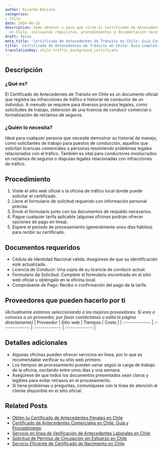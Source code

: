 ```yaml
---
author: Ricardo Batista
categories:
- Chile
date: 2024-06-25
description: Cómo obtener y para qué sirve el Certificado de Antecedentes de Tránsito
  en Chile, incluyendo requisitos, procedimientos y documentación necesaria.
draft: false
meta_title: 'Certificado de Antecedentes de Tránsito en Chile: Guía Completa'
title: 'Certificado de Antecedentes de Tránsito en Chile: Guía Completa'
translationKey: chile-traffic_background_certificate
---
```



## Descripción
### ¿Qué es?
El Certificado de Antecedentes de Tránsito en Chile es un documento oficial que registra las infracciones de tráfico e historial de conductor de un individuo. A menudo se requiere para diversos procesos legales, como solicitudes de trabajo, obtención de una licencia de conducir comercial o formalización de reclamos de seguros.

### ¿Quién lo necesita?
Ideal para cualquier persona que necesite demostrar su historial de manejo, como solicitantes de trabajo para puestos de conducción, aquellos que solicitan licencias comerciales o personas resolviendo problemas legales relacionados con el tráfico. También es vital para conductores involucrados en reclamos de seguros o disputas legales relacionadas con infracciones de tráfico.

## Procedimiento

1. Visite el sitio web oficial o la oficina de tráfico local donde puede solicitar el certificado.
2. Llene el formulario de solicitud requerido con información personal precisa.
3. Envíe el formulario junto con los documentos de respaldo necesarios.
4. Pague cualquier tarifa aplicable (algunas oficinas podrían ofrecer opciones de pago en línea).
5. Espere el período de procesamiento (generalmente unos días hábiles) para recibir su certificado.

## Documentos requeridos

- Cédula de Identidad Nacional válida: Asegúrese de que su identificación esté actualizada.
- Licencia de Conducir: Una copia de su licencia de conducir actual.
- Formulario de Solicitud: Complete el formulario encontrado en el sitio web oficial u obténgalo en la oficina local.
- Comprobante de Pago: Recibo o confirmación del pago de la tarifa.

## Proveedores que pueden hacerlo por ti
_(Actualmente estamos seleccionando a los mejores proveedores. Si eres o conoces a un proveedor, por favor contáctanos o edita la página directamente)_
| Proveedor        |     Sitio web         |     Tiempos     |       Costo     |
| :-------------: | :-------------: |  :-------------: | :-------------: |

## Detalles adicionales

- Algunas oficinas pueden ofrecer servicios en línea, por lo que es recomendable verificar su sitio web primero.
- Los tiempos de procesamiento pueden variar según la carga de trabajo de la oficina, oscilando entre unos días y una semana.
- Asegúrese de que todos los documentos presentados sean claros y legibles para evitar retrasos en el procesamiento.
- Si tiene problemas o preguntas, comuníquese con la línea de atención al cliente disponible en el sitio oficial.


## Related Posts

- [Obtén tu Certificado de Antecedentes Penales en Chile](https://tramitit.com/es/guides/chile/certificado_de_antecedentes_penales/)
- [Certificado de Antecedentes Comerciales en Chile: Guía y Procedimiento](https://tramitit.com/es/guides/chile/certificado_de_antecedentes_comerciales/)
- [Servicio en línea de Verificación de Antecedentes Laborales en Chile](https://tramitit.com/es/guides/chile/certificado_de_antecedentes_laborales/)
- [Solicitud de Permiso de Circulación sin Esfuerzo en Chile](https://tramitit.com/es/guides/chile/permiso_de_circulación/)
- [Servicio Eficiente de Certificado de Nacimiento en Chile](https://tramitit.com/es/guides/chile/certificado_de_nacimiento/)